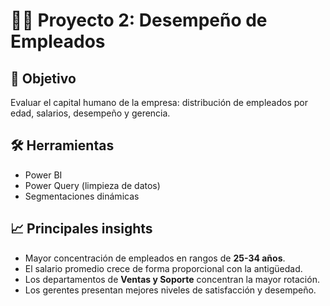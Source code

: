 # 👩‍💼 Proyecto 2: Desempeño de Empleados

## 🎯 Objetivo
Evaluar el capital humano de la empresa: distribución de empleados por edad, salarios, desempeño y gerencia.

## 🛠️ Herramientas
- Power BI  
- Power Query (limpieza de datos)  
- Segmentaciones dinámicas

## 📈 Principales insights
- Mayor concentración de empleados en rangos de **25-34 años**.  
- El salario promedio crece de forma proporcional con la antigüedad.  
- Los departamentos de **Ventas y Soporte** concentran la mayor rotación.  
- Los gerentes presentan mejores niveles de satisfacción y desempeño.

